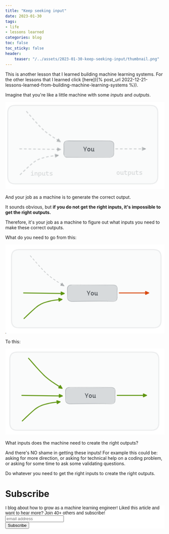 ```yaml
---
title: "Keep seeking input"
date: 2023-01-30
tags:
- life
- lessons learned
categories: blog
toc: false
toc_sticky: false
header:
    teaser: "/../assets/2023-01-30-keep-seeking-input/thumbnail.png"
---
```


This is another lesson that I learned building machine learning systems. For the other lessons that I learned click [here]({% post_url 2022-12-21-lessons-learned-from-building-machine-learning-systems %}).

Imagine that you're like a little machine with some *inputs* and *outputs*.

![](/../assets/2023-01-30-keep-seeking-input/2023-01-31-07-30-28.png)

And your job as a machine is to generate the correct output.

It sounds obvious, but **if you do not get the right inputs, it's impossible to get the right outputs.**

Therefore, it's your job as a machine to figure out what inputs you need to make these correct outputs. 

What do you need to go from this:

![](/../assets/2023-01-30-keep-seeking-input/2023-01-30-15-18-41.png)

To this: 

![](/../assets/2023-01-30-keep-seeking-input/2023-01-30-15-19-12.png)

What inputs does the machine need to create the right outputs? 

And there's NO shame in getting these inputs! For example this could be: asking
for more direction, or asking for technical help on a coding problem, or asking
for some time to ask some validating questions.

Do whatever you need to get the right inputs to create the right outputs.

# Subscribe
<!-- Begin Mailchimp Signup Form -->
<link href="//cdn-images.mailchimp.com/embedcode/horizontal-slim-10_7.css" rel="stylesheet" type="text/css">
<style type="text/css">
#mc_embed_signup{background:#fff; clear:left; font:14px Helvetica,Arial,sans-serif; width:100%;}
/* Add your own Mailchimp form style overrides in your site stylesheet or in this style block.
    We recommend moving this block and the preceding CSS link to the HEAD of your HTML file. */
</style>
<div id="mc_embed_signup">
<form action="https://gmail.us3.list-manage.com/subscribe/post?u=92fe86c389878585bc87837e8&amp;id=50543deff9" method="post" id="mc-embedded-subscribe-form" name="mc-embedded-subscribe-form" class="validate" target="_blank" novalidate>
    <div id="mc_embed_signup_scroll">
<label for="mce-EMAIL">I blog about how to grow as a machine learning engineer! Liked this article and want to hear more? Join 40+ others and subscribe!</label>
<input type="email" value="" name="EMAIL" class="email" id="mce-EMAIL" placeholder="email address" required>
    <!-- real people should not fill this in and expect good things - do not remove this or risk form bot signups-->
    <div style="position: absolute; left: -5000px;" aria-hidden="true"><input type="text" name="b_92fe86c389878585bc87837e8_50543deff9" tabindex="-1" value=""></div>
    <div class="clear"><input type="submit" value="Subscribe" name="subscribe" id="mc-embedded-subscribe" class="button"></div>
    </div>
</form>
</div>
<!--End mc_embed_signup-->
    